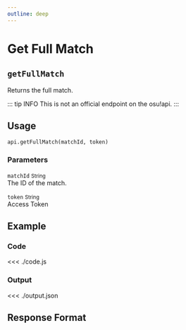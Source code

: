 ```yaml
---
outline: deep
---
```


# Get Full Match <Badge type="info" text="GET"/>

## `getFullMatch`

Returns the full match.

::: tip INFO
This is not an official endpoint on the osu!api.
:::

## Usage

`api.getFullMatch(matchId, token)`

### Parameters

`matchId` <small>String</small><br>
The ID of the match.

`token` <small>String</small><br>
Access Token

## Example

### Code
<<< ./code.js

### Output
<<< ./output.json

## Response Format

<!--@include: ./response.md-->